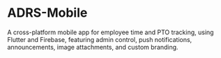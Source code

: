 # ADRS-Mobile
A cross-platform mobile app for employee time and PTO tracking, using Flutter and Firebase, featuring admin control, push notifications, announcements, image attachments, and custom branding.
